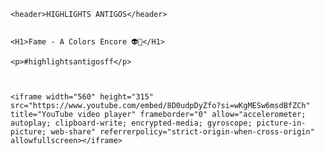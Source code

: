 <body>
    
    <header>HIGHLIGHTS ANTIGOS</header>


    <H1>Fame - A Colors Encore 👽🎯</H1>
    
    <p>#highlightsantigosff</p>
    
    
    
    <iframe width="560" height="315" src="https://www.youtube.com/embed/8D0udpDyZfo?si=wKgMESw6msdBfZCh" title="YouTube video player" frameborder="0" allow="accelerometer; autoplay; clipboard-write; encrypted-media; gyroscope; picture-in-picture; web-share" referrerpolicy="strict-origin-when-cross-origin" allowfullscreen></iframe>


  </body>
